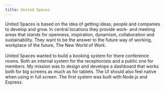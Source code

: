 ```yaml
---
title: United Spaces
---
```


United Spaces is based on the idea of ​​getting ideas, people and companies to develop and grow. In central locations they provide work- and meeting areas that stands for openness, inspiration, dynamism, collaboration and sustainability. They want to be the answer to the future way of working, workplace of the future, The New World of Work. <br><br> United Spaces wanted to build a booking system for there conference rooms. Both an internal system for the receptionists and a public one for members. My mission was to design and develope a dashboard that works both for big screens as much as for tablets. The UI should also feel native when using in full screen. The first system was built with Node.js and Express.
